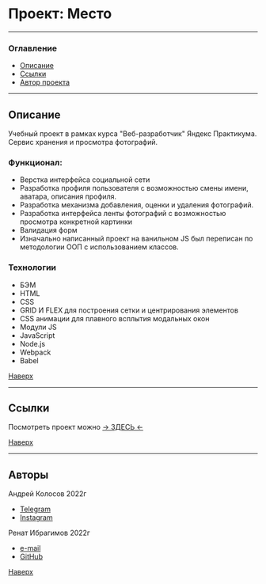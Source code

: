 # <a id="top" />Проект: Место

---

### Оглавление

- [Описание](#description)
- [Ссылки](#references)
- [Автор проекта](#author)

---

## <a id="description" />Описание

Учебный проект в рамках курса "Веб-разработчик" Яндекс Практикума.
Сервис хранения и просмотра фотографий.

### Функционал:
* Верстка интерфейса социальной сети
* Разработка профиля пользователя с возможностью смены имени, аватара, описания профиля.
* Разработка механизма добавления, оценки и удаления фотографий.
* Разработка интерфейса ленты фотографий с возможностью просмотра конкретной картинки
* Валидация форм
* Изначально написанный проект на ванильном JS был переписан по методологии ООП с использованием классов.

### Технологии

- БЭМ
- HTML
- CSS
- GRID И FLEX для построения сетки и центрирования элементов
- СSS анимации для плавного всплытия модальных окон
- Модули JS
- JavaScript
- Node.js
- Webpack
- Babel

[Наверх](#top)

---

## <a id="references" />Ссылки

Посмотреть проект можно [&rarr; ЗДЕСЬ &larr;](https://andreikolosov.github.io/mesto-project/)

[Наверх](#top)

---

## <a id="author" />Авторы

Андрей Колосов 2022г

- [Telegram ](https://t.me/RustyVoid)
- [Instagram](https://www.instagram.com/akolosof/)

Ренат Ибрагимов 2022г

- [e-mail](bik00014@gmail.com)
- [GitHub](https://github.com/SmthOfValue)

[Наверх](#top)

